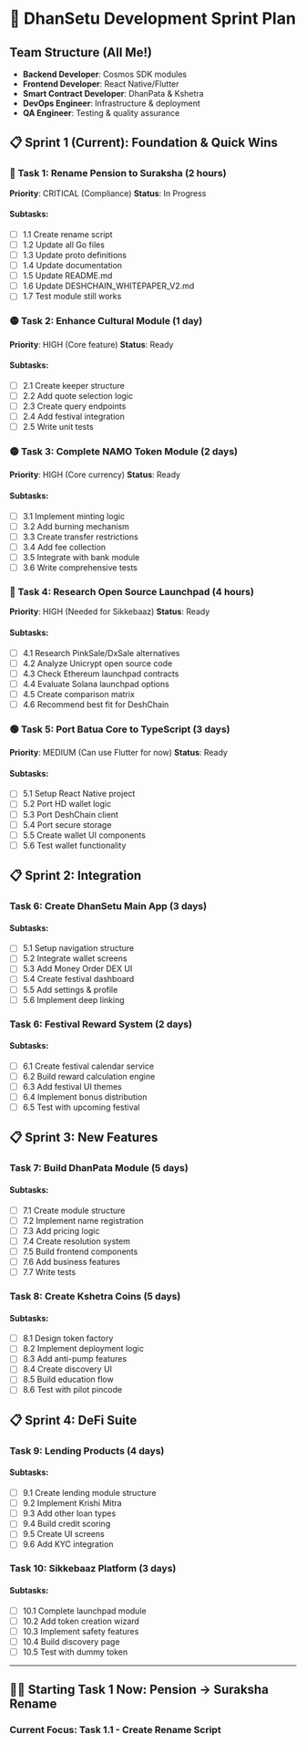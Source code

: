 # 🚀 DhanSetu Development Sprint Plan

## Team Structure (All Me!)
- **Backend Developer**: Cosmos SDK modules
- **Frontend Developer**: React Native/Flutter
- **Smart Contract Developer**: DhanPata & Kshetra
- **DevOps Engineer**: Infrastructure & deployment
- **QA Engineer**: Testing & quality assurance

## 📋 Sprint 1 (Current): Foundation & Quick Wins

### 🔴 Task 1: Rename Pension to Suraksha (2 hours)
**Priority**: CRITICAL (Compliance)
**Status**: In Progress

#### Subtasks:
- [ ] 1.1 Create rename script
- [ ] 1.2 Update all Go files
- [ ] 1.3 Update proto definitions  
- [ ] 1.4 Update documentation
- [ ] 1.5 Update README.md
- [ ] 1.6 Update DESHCHAIN_WHITEPAPER_V2.md
- [ ] 1.7 Test module still works

### 🟡 Task 2: Enhance Cultural Module (1 day)
**Priority**: HIGH (Core feature)
**Status**: Ready

#### Subtasks:
- [ ] 2.1 Create keeper structure
- [ ] 2.2 Add quote selection logic
- [ ] 2.3 Create query endpoints
- [ ] 2.4 Add festival integration
- [ ] 2.5 Write unit tests

### 🟡 Task 3: Complete NAMO Token Module (2 days)
**Priority**: HIGH (Core currency)
**Status**: Ready

#### Subtasks:
- [ ] 3.1 Implement minting logic
- [ ] 3.2 Add burning mechanism
- [ ] 3.3 Create transfer restrictions
- [ ] 3.4 Add fee collection
- [ ] 3.5 Integrate with bank module
- [ ] 3.6 Write comprehensive tests

### 🔴 Task 4: Research Open Source Launchpad (4 hours)
**Priority**: HIGH (Needed for Sikkebaaz)
**Status**: Ready

#### Subtasks:
- [ ] 4.1 Research PinkSale/DxSale alternatives
- [ ] 4.2 Analyze Unicrypt open source code
- [ ] 4.3 Check Ethereum launchpad contracts
- [ ] 4.4 Evaluate Solana launchpad options
- [ ] 4.5 Create comparison matrix
- [ ] 4.6 Recommend best fit for DeshChain

### 🟢 Task 5: Port Batua Core to TypeScript (3 days)
**Priority**: MEDIUM (Can use Flutter for now)
**Status**: Ready

#### Subtasks:
- [ ] 5.1 Setup React Native project
- [ ] 5.2 Port HD wallet logic
- [ ] 5.3 Port DeshChain client
- [ ] 5.4 Port secure storage
- [ ] 5.5 Create wallet UI components
- [ ] 5.6 Test wallet functionality

## 📋 Sprint 2: Integration

### Task 6: Create DhanSetu Main App (3 days)
#### Subtasks:
- [ ] 5.1 Setup navigation structure
- [ ] 5.2 Integrate wallet screens
- [ ] 5.3 Add Money Order DEX UI
- [ ] 5.4 Create festival dashboard
- [ ] 5.5 Add settings & profile
- [ ] 5.6 Implement deep linking

### Task 6: Festival Reward System (2 days)
#### Subtasks:
- [ ] 6.1 Create festival calendar service
- [ ] 6.2 Build reward calculation engine
- [ ] 6.3 Add festival UI themes
- [ ] 6.4 Implement bonus distribution
- [ ] 6.5 Test with upcoming festival

## 📋 Sprint 3: New Features

### Task 7: Build DhanPata Module (5 days)
#### Subtasks:
- [ ] 7.1 Create module structure
- [ ] 7.2 Implement name registration
- [ ] 7.3 Add pricing logic
- [ ] 7.4 Create resolution system
- [ ] 7.5 Build frontend components
- [ ] 7.6 Add business features
- [ ] 7.7 Write tests

### Task 8: Create Kshetra Coins (5 days)
#### Subtasks:
- [ ] 8.1 Design token factory
- [ ] 8.2 Implement deployment logic
- [ ] 8.3 Add anti-pump features
- [ ] 8.4 Create discovery UI
- [ ] 8.5 Build education flow
- [ ] 8.6 Test with pilot pincode

## 📋 Sprint 4: DeFi Suite

### Task 9: Lending Products (4 days)
#### Subtasks:
- [ ] 9.1 Create lending module structure
- [ ] 9.2 Implement Krishi Mitra
- [ ] 9.3 Add other loan types
- [ ] 9.4 Build credit scoring
- [ ] 9.5 Create UI screens
- [ ] 9.6 Add KYC integration

### Task 10: Sikkebaaz Platform (3 days)
#### Subtasks:
- [ ] 10.1 Complete launchpad module
- [ ] 10.2 Add token creation wizard
- [ ] 10.3 Implement safety features
- [ ] 10.4 Build discovery page
- [ ] 10.5 Test with dummy token

---

## 🏃‍♂️ Starting Task 1 Now: Pension → Suraksha Rename

### Current Focus: Task 1.1 - Create Rename Script